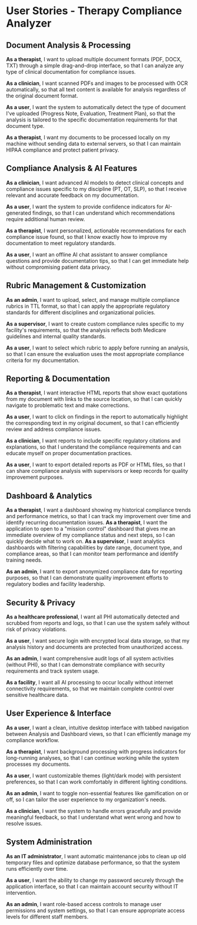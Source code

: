 # User Stories - Therapy Compliance Analyzer

## Document Analysis & Processing

**As a therapist**, I want to upload multiple document formats (PDF, DOCX, TXT) through a simple drag-and-drop interface, so that I can analyze any type of clinical documentation for compliance issues.

**As a clinician**, I want scanned PDFs and images to be processed with OCR automatically, so that all text content is available for analysis regardless of the original document format.

**As a user**, I want the system to automatically detect the type of document I've uploaded (Progress Note, Evaluation, Treatment Plan), so that the analysis is tailored to the specific documentation requirements for that document type.

**As a therapist**, I want my documents to be processed locally on my machine without sending data to external servers, so that I can maintain HIPAA compliance and protect patient privacy.

## Compliance Analysis & AI Features

**As a clinician**, I want advanced AI models to detect clinical concepts and compliance issues specific to my discipline (PT, OT, SLP), so that I receive relevant and accurate feedback on my documentation.

**As a user**, I want the system to provide confidence indicators for AI-generated findings, so that I can understand which recommendations require additional human review.

**As a therapist**, I want personalized, actionable recommendations for each compliance issue found, so that I know exactly how to improve my documentation to meet regulatory standards.

**As a user**, I want an offline AI chat assistant to answer compliance questions and provide documentation tips, so that I can get immediate help without compromising patient data privacy.

## Rubric Management & Customization

**As an admin**, I want to upload, select, and manage multiple compliance rubrics in TTL format, so that I can apply the appropriate regulatory standards for different disciplines and organizational policies.

**As a supervisor**, I want to create custom compliance rules specific to my facility's requirements, so that the analysis reflects both Medicare guidelines and internal quality standards.

**As a user**, I want to select which rubric to apply before running an analysis, so that I can ensure the evaluation uses the most appropriate compliance criteria for my documentation.

## Reporting & Documentation

**As a therapist**, I want interactive HTML reports that show exact quotations from my document with links to the source location, so that I can quickly navigate to problematic text and make corrections.

**As a user**, I want to click on findings in the report to automatically highlight the corresponding text in my original document, so that I can efficiently review and address compliance issues.

**As a clinician**, I want reports to include specific regulatory citations and explanations, so that I understand the compliance requirements and can educate myself on proper documentation practices.

**As a user**, I want to export detailed reports as PDF or HTML files, so that I can share compliance analysis with supervisors or keep records for quality improvement purposes.

## Dashboard & Analytics

**As a therapist**, I want a dashboard showing my historical compliance trends and performance metrics, so that I can track my improvement over time and identify recurring documentation issues.
**As a therapist**, I want the application to open to a "mission control" dashboard that gives me an immediate overview of my compliance status and next steps, so I can quickly decide what to work on.
**As a supervisor**, I want analytics dashboards with filtering capabilities by date range, document type, and compliance areas, so that I can monitor team performance and identify training needs.

**As an admin**, I want to export anonymized compliance data for reporting purposes, so that I can demonstrate quality improvement efforts to regulatory bodies and facility leadership.

## Security & Privacy

**As a healthcare professional**, I want all PHI automatically detected and scrubbed from reports and logs, so that I can use the system safely without risk of privacy violations.

**As a user**, I want secure login with encrypted local data storage, so that my analysis history and documents are protected from unauthorized access.

**As an admin**, I want comprehensive audit logs of all system activities (without PHI), so that I can demonstrate compliance with security requirements and track system usage.

**As a facility**, I want all AI processing to occur locally without internet connectivity requirements, so that we maintain complete control over sensitive healthcare data.

## User Experience & Interface

**As a user**, I want a clean, intuitive desktop interface with tabbed navigation between Analysis and Dashboard views, so that I can efficiently manage my compliance workflow.

**As a therapist**, I want background processing with progress indicators for long-running analyses, so that I can continue working while the system processes my documents.

**As a user**, I want customizable themes (light/dark mode) with persistent preferences, so that I can work comfortably in different lighting conditions.

**As an admin**, I want to toggle non-essential features like gamification on or off, so I can tailor the user experience to my organization's needs.

**As a clinician**, I want the system to handle errors gracefully and provide meaningful feedback, so that I understand what went wrong and how to resolve issues.

## System Administration

**As an IT administrator**, I want automatic maintenance jobs to clean up old temporary files and optimize database performance, so that the system runs efficiently over time.

**As a user**, I want the ability to change my password securely through the application interface, so that I can maintain account security without IT intervention.

**As an admin**, I want role-based access controls to manage user permissions and system settings, so that I can ensure appropriate access levels for different staff members.
